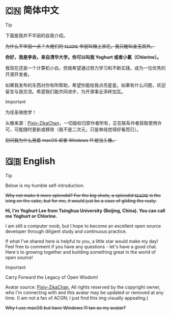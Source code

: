 # 🇨🇳 简体中文

> [!tip]
> 下面是我并不华丽的自我介绍。
> 
> ~~为什么不华丽一点？大佬们的 `README` 华丽叫锦上添花，我只能叫金玉其外。~~

**你好，我是李垚，来自清华大学。你可以叫我 Yoghurt 或者小氯（Chlorine）。**

我现在还是一个计算机小白，但我希望通过努力学习和不断实践，成为一位优秀的开源开发者。

如果我发布的东西对你有所帮助，希望你能给我点亮星星。如果有什么问题，欢迎留言与我交流。希望我们能共同进步，为开源事业添砖加瓦。

> [!important]
> 为往圣继绝学！

头像来源：[Pixiv-ZikaChan](https://www.pixiv.net/artworks/106366043)，一切版权归原作者所有，正在联系作者获取使用许可，可能随时更新或移除（我不是二次元，只是单纯觉得好看而已）。

~~别问我为什么用着 macOS 却拿 Windows 11 娘当头像。~~

# 🇬🇧 English

> [!tip]
> Below is my humble self-introduction.
> 
> ~~Why not make it more splendid? For the big shots, a splendid `README` is the icing on the cake, but for me, it would just be a case of gilding the rusty.~~

**Hi, I'm Yoghurt Lee from Tsinghua University (Beijing, China). You can call me Yoghurt or Chlorine.**

I am still a computer noob, but I hope to become an excellent open source developer through diligent study and continuous practice.

If what I've shared here is helpful to you, a little star would make my day! Feel free to comment if you have any questions - let's have a good chat. Here's to growing together and building something great in the world of open source!

> [!important]
> Carry Forward the Legacy of Open Wisdom!

Avatar source: [Pixiv-ZikaChan](https://www.pixiv.net/artworks/106366043), All rights reserved by the copyright owner, who I'm connecting with and this avatar may be updated or removed at any time. (I am not a fan of ACGN; I just find this img visually appealing.)

~~Why I use macOS but have Windows 11 tan as my avatar?~~

<!---
yoghurtlee-thu/yoghurtlee-thu is a ✨ special ✨ repository because its `README.md` (this file) appears on your GitHub profile.
You can click the Preview link to take a look at your changes.
--->
